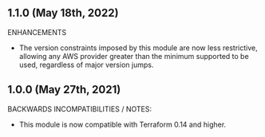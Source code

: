 ## 1.1.0 (May 18th, 2022)

ENHANCEMENTS

* The version constraints imposed by this module are now less restrictive, 
  allowing any AWS provider greater than the minimum supported to be used,
  regardless of major version jumps.

## 1.0.0 (May 27th, 2021)

BACKWARDS INCOMPATIBILITIES / NOTES:

* This module is now compatible with Terraform 0.14 and higher.
